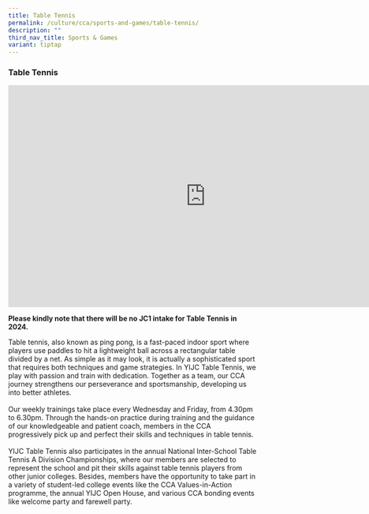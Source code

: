 ```yaml
---
title: Table Tennis
permalink: /culture/cca/sports-and-games/table-tennis/
description: ""
third_nav_title: Sports & Games
variant: tiptap
---
```

<h3><strong>Table Tennis</strong></h3><div class="iframe-wrapper"><iframe height="450" width="800" allowfullscreen="true" frameborder="0" src="https://www.youtube.com/embed/1XHdwdzm0GQ"></iframe></div><p><strong>Please kindly note that there will be no JC1 intake for Table Tennis in 2024.</strong></p><p>Table tennis, also known as ping pong, is a fast-paced indoor sport where players use paddles to hit a lightweight ball across a rectangular table divided by a net. As simple as it may look, it is actually a sophisticated sport that requires both techniques and game strategies. In YIJC Table Tennis, we play with passion and train with dedication. Together as a team, our CCA journey strengthens our perseverance and sportsmanship, developing us into better athletes. <br><br>Our weekly trainings take place every Wednesday and Friday, from 4.30pm to 6.30pm. Through the hands-on practice during training and the guidance of our knowledgeable and patient coach, members in the CCA progressively pick up and perfect their skills and techniques in table tennis. <br><br>YIJC Table Tennis also participates in the annual National Inter-School Table Tennis A Division Championships, where our members are selected to represent the school and pit their skills against table tennis players from other junior colleges. Besides, members have the opportunity to take part in a variety of student-led college events like the CCA Values-in-Action programme, the annual YIJC Open House, and various CCA bonding events like welcome party and farewell party.</p>